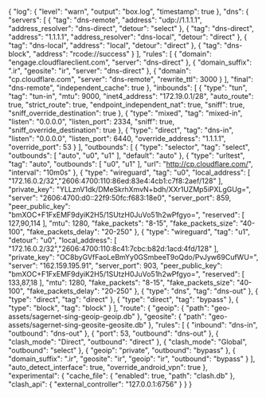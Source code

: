 {
 "log": {
 "level": "warn",
 "output": "box.log",
 "timestamp": true
 },
 "dns": {
 "servers": [
{
"tag": "dns-remote",
"address": "udp://1.1.1.1",
"address_resolver": "dns-direct",
"detour": "select"
},
{
"tag": "dns-direct",
"address": "1.1.1.1",
"address_resolver": "dns-local",
"detour": "direct"
},
{
"tag": "dns-local",
"address": "local",
"detour": "direct"
},
{
"tag": "dns-block",
"address": "rcode://success"
}
],
 "rules": [
{
"domain": "engage.cloudflareclient.com",
"server": "dns-direct"
},
{
"domain_suffix": ".ir",
"geosite": "ir",
"server": "dns-direct"
},
{
"domain": "cp.cloudflare.com",
"server": "dns-remote",
"rewrite_ttl": 3000
}
],
 "final": "dns-remote",
 "independent_cache": true
 },
 "inbounds": [
{
"type": "tun",
"tag": "tun-in",
"mtu": 9000,
"inet4_address": "172.19.0.1/28",
"auto_route": true,
"strict_route": true,
"endpoint_independent_nat": true,
"sniff": true,
"sniff_override_destination": true
},
{
"type": "mixed",
"tag": "mixed-in",
"listen": "0.0.0.0",
"listen_port": 2334,
"sniff": true,
"sniff_override_destination": true
},
{
"type": "direct",
"tag": "dns-in",
"listen": "0.0.0.0",
"listen_port": 6440,
"override_address": "1.1.1.1",
"override_port": 53
}
],
 "outbounds": [
 {
 "type": "selector",
 "tag": "select",
 "outbounds": [
"auto",
"u0",
"u1"
],
 "default": "auto"
 },
 {
 "type": "urltest",
 "tag": "auto",
 "outbounds": [
"u0",
"u1"
],
 "url": "http://cp.cloudflare.com/",
 "interval": "10m0s"
 },
 {
 "type": "wireguard",
 "tag": "u0",
 "local_address": [
"172.16.0.2/32","2606:4700:110:86ed:83e4:4cb1:c7f8:2aef/128"
],
 "private_key": "YLLznV1dk/DMeSkrhXmvN+bdh/XXr1UZMp5iPXLgGUg=",
 "server": "2606:4700:d0::22f9:50fc:f683:18e0",
 "server_port": 859,
 "peer_public_key": "bmXOC+F1FxEMF9dyiK2H5/1SUtzH0JuVo51h2wPfgyo=",
 "reserved": [
127,90,114
],
 "mtu": 1280,
 "fake_packets": "8-15",
 "fake_packets_size": "40-100",
 "fake_packets_delay": "20-250"
 },
 {
 "type": "wireguard",
 "tag": "u1",
 "detour": "u0",
 "local_address": [
"172.16.0.2/32","2606:4700:110:8c41:7cbc:b82d:1acd:4fd/128"
],
 "private_key": "OC8byGVfFaoLeBmYy0GSmbeeT9oQdo/PvJyw69CufWU=",
 "server": "162.159.195.91",
 "server_port": 903,
 "peer_public_key": "bmXOC+F1FxEMF9dyiK2H5/1SUtzH0JuVo51h2wPfgyo=",
 "reserved": [
133,87,18
],
 "mtu": 1280,
 "fake_packets": "8-15",
 "fake_packets_size": "40-100",
 "fake_packets_delay": "20-250"
 },
 {
 "type": "dns",
 "tag": "dns-out"
 },
 {
 "type": "direct",
 "tag": "direct"
 },
 {
 "type": "direct",
 "tag": "bypass"
 },
 {
 "type": "block",
 "tag": "block"
 }
 ],
 "route": {
 "geoip": {
 "path": "geo-assets/sagernet-sing-geoip-geoip.db"
 },
 "geosite": {
 "path": "geo-assets/sagernet-sing-geosite-geosite.db"
 },
 "rules": [
{
"inbound": "dns-in",
"outbound": "dns-out"
},
{
"port": 53,
"outbound": "dns-out"
},
{
"clash_mode": "Direct",
"outbound": "direct"
},
{
"clash_mode": "Global",
"outbound": "select"
},
{
"geoip": "private",
"outbound": "bypass"
},
{
"domain_suffix": ".ir",
"geosite": "ir",
"geoip": "ir",
"outbound": "bypass"
}
],
 "auto_detect_interface": true,
 "override_android_vpn": true
 },
 "experimental": {
 "cache_file": {
 "enabled": true,
 "path": "clash.db"
 },
 "clash_api": {
 "external_controller": "127.0.0.1:6756"
 }
 }
}
